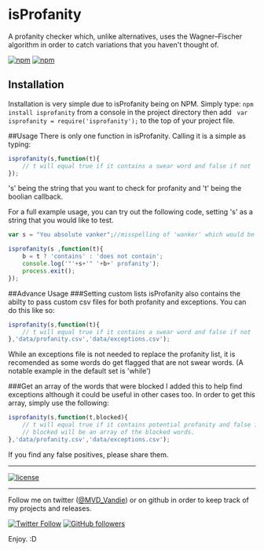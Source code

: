 # isProfanity
A profanity checker which, unlike alternatives, uses the Wagner–Fischer algorithm in order to catch variations that you haven't thought of. 

[![npm](https://img.shields.io/npm/v/isprofanity.svg?style=flat-square)](https://www.npmjs.com/package/isprofanity)
[![npm](https://img.shields.io/npm/dt/isprofanity.svg?style=flat-square)](https://www.npmjs.com/package/isprofanity)

## Installation
Installation is very simple due to isProfanity being on NPM. Simply type: `npm install isprofanity` from a console in the project directory then add ` var isprofanity = require('isprofanity');` to the top of your project file.

##Usage
There is only one function in isProfanity. Calling it is a simple as typing:
```javascript
isprofanity(s,function(t){
    // t will equal true if it contains a swear word and false if not
});
```
's' being the string that you want to check for profanity and 't' being the boolian callback.

For a full example usage, you can try out the following code, setting 's' as a string that you would like to test.
```javascript
var s = "You absolute vanker";//misspelling of 'wanker' which would be allowed by most filters...

isprofanity(s ,function(t){
    b = t ? 'contains' : 'does not contain';
    console.log('"'+s+'" '+b+' profanity');
    process.exit();
});
```

##Advance Usage
###Setting custom lists
isProfanity also contains the abilty to pass custom csv files for both profanity and exceptions. You can do this like so:
```javascript
isprofanity(s,function(t){
    // t will equal true if it contains a swear word and false if not
},'data/profanity.csv','data/exceptions.csv');
```
While an exceptions file is not needed to replace the profanity list, it is recomended as some words do get flagged that are not swear words. (A notable example in the default set is 'while')

###Get an array of the words that were blocked
I added this to help find exceptions although it could be useful in other cases too. In order to get this array, simply use the following:
```javascript
isprofanity(s,function(t,blocked){
    // t will equal true if it contains potential profanity and false if not
    // blocked will be an array of the blocked words.
},'data/profanity.csv','data/exceptions.csv');
```
If you find any false positives, please share them.


---

[![license](https://img.shields.io/github/license/mashape/apistatus.svg?style=flat-square)](https://github.com/vandie/OcuCount/blob/master/LICENSE)

---

Follow me on twitter ([@MVD_Vandie](https://twitter.com/MVD_Vandie)) or on github in order to keep track of my projects and releases.

[![Twitter Follow](https://img.shields.io/twitter/follow/mvd_vandie.svg?label=Follow%20on%20Twitter&style=flat-square)](https://twitter.com/MVD_Vandie) 
[![GitHub followers](https://img.shields.io/github/followers/vandie.svg?label=Follow%20on%20Github&style=flat-square)](https://github.com/vandie)

Enjoy. :D